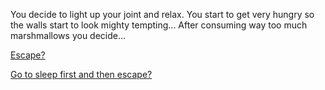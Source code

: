 You decide to light up your joint and relax.
You start to get very hungry so the walls start
to look mighty tempting...
After consuming way too much marshmallows you decide...

[Escape?](../macgyver/macgyver.md)

[Go to sleep first and then escape?](../sleep/more-sleep.md)
